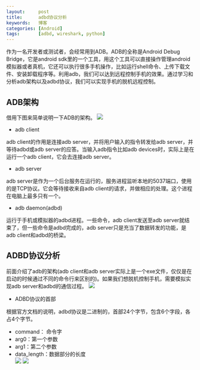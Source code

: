 ```yaml
---
layout:     post
title:      adbd协议分析
keywords:   博客
categories: [Android]
tags:	    [adbd, wireshark, python]
---
```


作为一名开发者或测试者，会经常用到ADB。ADB的全称是Android Debug Bridge，它是android sdk里的一个工具，用这个工具可以直接操作管理android模拟器或者真机，它还可以执行很多手机操作，比如运行shell命令、上传下载文件、安装卸载程序等。利用adb，我们可以达到远程控制手机的效果。通过学习和分析adb架构以及adbd协议，我们可以实现手机的脱机远程控制。

## ADB架构

借用下图来简单说明一下ADB的架构。
![](/images_2017/adb_1.jpg)

* adb client

adb client的作用是连接adb server，并将用户输入的指令转发给adb server，并等待adbd或adb server的应答。当输入adb指令比如adb devices时，实际上是在运行一个adb client，它会去连接adb server。

* adb server

adb server是作为一个后台服务在运行的，服务进程监听本地的5037端口，使用的是TCP协议。它会等待接收来自adb client的请求，并做相应的处理。这个进程在电脑上最多只有一个。

* adb daemon(adbd)

 运行于手机或模拟器的adbd进程。一些命令，adb client发送至adb server就结束了，但一些命令是adbd完成的，adb server只是充当了数据转发的功能，是adb client和adbd的桥梁。



## ADBD协议分析

前面介绍了adb的架构(adb client和adb server实际上是一个exe文件，仅仅是在启动的时候通过不同的命令行来区别的)。如果我们想脱机控制手机，需要模拟实现adb server和adbd的通信过程。
![](/images_2017/adb_2.jpg)

* ADBD协议的首部

根据官方文档的说明，adbd协议是二进制的，首部24个字节，包含6个字段，各占4个字节。   
 + command： 命令字  
 + arg0：第一个参数  
 + arg1：第二个参数  
 + data_length：数据部分的长度  
![](/images_2017/adbd_1.jpg)
![](/images_2017/adbd_2.jpg)

